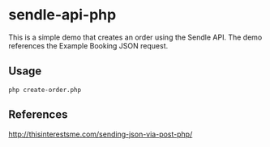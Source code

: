 # sendle-api-php

This is a simple demo that creates an order using the Sendle API. The demo references the Example Booking JSON request.

## Usage

`php create-order.php`

## References

http://thisinterestsme.com/sending-json-via-post-php/
